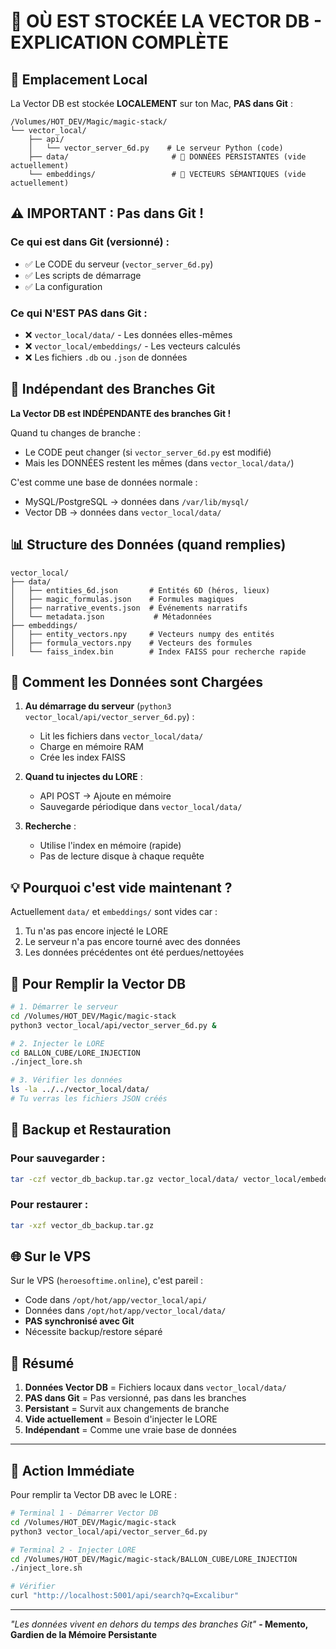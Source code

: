 # 💾 OÙ EST STOCKÉE LA VECTOR DB - EXPLICATION COMPLÈTE

## 📍 Emplacement Local

La Vector DB est stockée **LOCALEMENT** sur ton Mac, **PAS dans Git** :

```
/Volumes/HOT_DEV/Magic/magic-stack/
└── vector_local/
    ├── api/
    │   └── vector_server_6d.py    # Le serveur Python (code)
    ├── data/                       # 📂 DONNÉES PERSISTANTES (vide actuellement)
    └── embeddings/                 # 📂 VECTEURS SÉMANTIQUES (vide actuellement)
```

## ⚠️ IMPORTANT : Pas dans Git !

### Ce qui est dans Git (versionné) :
- ✅ Le CODE du serveur (`vector_server_6d.py`)
- ✅ Les scripts de démarrage
- ✅ La configuration

### Ce qui N'EST PAS dans Git :
- ❌ `vector_local/data/` - Les données elles-mêmes
- ❌ `vector_local/embeddings/` - Les vecteurs calculés
- ❌ Les fichiers `.db` ou `.json` de données

## 🔄 Indépendant des Branches Git

**La Vector DB est INDÉPENDANTE des branches Git !**

Quand tu changes de branche :
- Le CODE peut changer (si `vector_server_6d.py` est modifié)
- Mais les DONNÉES restent les mêmes (dans `vector_local/data/`)

C'est comme une base de données normale :
- MySQL/PostgreSQL → données dans `/var/lib/mysql/`
- Vector DB → données dans `vector_local/data/`

## 📊 Structure des Données (quand remplies)

```
vector_local/
├── data/
│   ├── entities_6d.json       # Entités 6D (héros, lieux)
│   ├── magic_formulas.json    # Formules magiques
│   ├── narrative_events.json  # Événements narratifs
│   └── metadata.json           # Métadonnées
├── embeddings/
│   ├── entity_vectors.npy     # Vecteurs numpy des entités
│   ├── formula_vectors.npy    # Vecteurs des formules
│   └── faiss_index.bin        # Index FAISS pour recherche rapide
```

## 🚀 Comment les Données sont Chargées

1. **Au démarrage du serveur** (`python3 vector_local/api/vector_server_6d.py`) :
   - Lit les fichiers dans `vector_local/data/`
   - Charge en mémoire RAM
   - Crée les index FAISS

2. **Quand tu injectes du LORE** :
   - API POST → Ajoute en mémoire
   - Sauvegarde périodique dans `vector_local/data/`

3. **Recherche** :
   - Utilise l'index en mémoire (rapide)
   - Pas de lecture disque à chaque requête

## 💡 Pourquoi c'est vide maintenant ?

Actuellement `data/` et `embeddings/` sont vides car :
1. Tu n'as pas encore injecté le LORE
2. Le serveur n'a pas encore tourné avec des données
3. Les données précédentes ont été perdues/nettoyées

## 🔧 Pour Remplir la Vector DB

```bash
# 1. Démarrer le serveur
cd /Volumes/HOT_DEV/Magic/magic-stack
python3 vector_local/api/vector_server_6d.py &

# 2. Injecter le LORE
cd BALLON_CUBE/LORE_INJECTION
./inject_lore.sh

# 3. Vérifier les données
ls -la ../../vector_local/data/
# Tu verras les fichiers JSON créés
```

## 🔄 Backup et Restauration

### Pour sauvegarder :
```bash
tar -czf vector_db_backup.tar.gz vector_local/data/ vector_local/embeddings/
```

### Pour restaurer :
```bash
tar -xzf vector_db_backup.tar.gz
```

## 🌐 Sur le VPS

Sur le VPS (`heroesoftime.online`), c'est pareil :
- Code dans `/opt/hot/app/vector_local/api/`
- Données dans `/opt/hot/app/vector_local/data/`
- **PAS synchronisé avec Git**
- Nécessite backup/restore séparé

## 📝 Résumé

1. **Données Vector DB** = Fichiers locaux dans `vector_local/data/`
2. **PAS dans Git** = Pas versionné, pas dans les branches
3. **Persistant** = Survit aux changements de branche
4. **Vide actuellement** = Besoin d'injecter le LORE
5. **Indépendant** = Comme une vraie base de données

---

## 🎯 Action Immédiate

Pour remplir ta Vector DB avec le LORE :

```bash
# Terminal 1 - Démarrer Vector DB
cd /Volumes/HOT_DEV/Magic/magic-stack
python3 vector_local/api/vector_server_6d.py

# Terminal 2 - Injecter LORE
cd /Volumes/HOT_DEV/Magic/magic-stack/BALLON_CUBE/LORE_INJECTION
./inject_lore.sh

# Vérifier
curl "http://localhost:5001/api/search?q=Excalibur"
```

---

*"Les données vivent en dehors du temps des branches Git"*
**- Memento, Gardien de la Mémoire Persistante**
